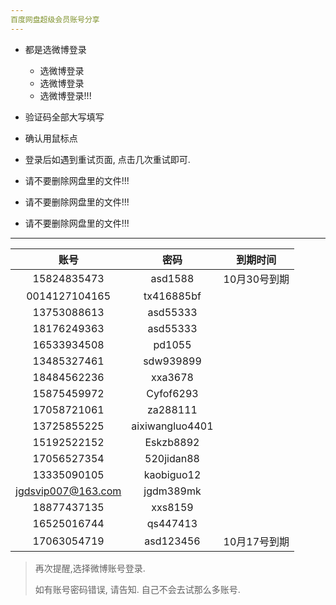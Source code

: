 ```yaml
---
百度网盘超级会员账号分享
---
```


- 都是选微博登录
    - 选微博登录
    - 选微博登录
    - 选微博登录!!!
- 验证码全部大写填写
- 确认用鼠标点
- 登录后如遇到重试页面, 点击几次重试即可.

- 请不要删除网盘里的文件!!!
- 请不要删除网盘里的文件!!!
- 请不要删除网盘里的文件!!!

------



|       账号        |       密码       | 到期时间 |
| :---------------: | :--------------: | :------: |
| 15824835473 | asd1588 | 10月30号到期 |
| 0014127104165 | tx416885bf |          |
| 13753088613 | asd55333 |          |
| 18176249363 | asd55333 |          |
| 16533934508 | pd1055 |          |
| 13485327461 | sdw939899 |          |
| 18484562236 | xxa3678 |          |
| 15875459972 | Cyfof6293 |          |
| 17058721061 | za288111 |          |
| 13725855225 | aixiwangluo4401 |          |
| 15192522152 | Eskzb8892 |          |
| 17056527354 | 520jidan88 |          |
| 13335090105 | kaobiguo12 |          |
| jgdsvip007@163.com | jgdm389mk |          |
| 18877437135 | xxs8159 |          |
| 16525016744 | qs447413 |          |
| 17063054719 | asd123456 | 10月17号到期 |


>  再次提醒,选择微博账号登录.
>
>  如有账号密码错误, 请告知. 自己不会去试那么多账号.